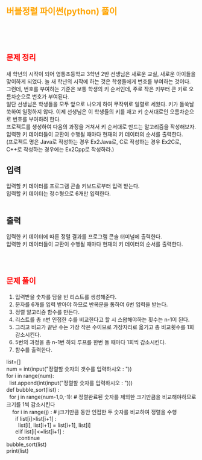 # <span style="color:orange; font-size:17pt; font-weight:bold"> 버블정렬 파이썬(python)  풀이</span>

<br><br>

# <span style="color: red; font-size:15pt">문제 정리</span>
새 학년의 시작이 되어 영통초등학교 3학년 2반 선생님은 새로운 교실, 새로운 아이들을 맞이하게 되었다. 늘 새 학년의 시작에 하는 것은 학생들에게 번호를 부여하는 것이다. <br>
그런데, 번호를 부여하는 기준은 보통 학생의 키 순서인데, 주로 작은 키부터 큰 키로 오름차순으로 번호가 부여된다. <br>
일단 선생님은 학생들을 모두 앞으로 나오게 하여 무작위로 일렬로 세웠다. 키가 들쑥날쑥하여 일정하지 않다. 이제 선생님은 이 학생들의 키를 재고 키 순서대로인 오름차순으로 번호를 부여하려 한다. <br>
프로젝트를 생성하여 다음의 과정을 거쳐서 키 순서대로 만드는 알고리즘을 작성해보자. <br>
입력한 키 데이터들이 교환이 수행될 때마다 현재의 키 데이터의 순서를 출력한다. <br>
(프로젝트 명은 Java로 작성하는 경우 Ex2Java로, C로 작성하는 경우 Ex2C로, C++로 작성하는 경우에는 Ex2Cpp로 작성하라.) <br>
## 입력 <br>
입력할 키 데이터를 프로그램 콘솔 키보드로부터 입력 받는다. <br>
입력할 키 데이터는 정수형으로 6개만 입력한다.  <br>
<br>
## 출력 <br>
입력한 키 데이터에 따른 정렬 결과를 프로그램 콘솔 터미널에 출력한다. <br>
입력한 키 데이터들이 교환이 수행될 때마다 현재의 키 데이터의 순서를 출력한다.  <br>
<br><br>

# <span style="color: red; font-size:15pt">문제 풀이</span>
1. 입력받을 숫자를 담을 빈 리스트를 생성해준다. <br>
2. 문자를 6개를 입력 받아야 하므로 반복문을 통하여 6번 입력을 받는다. <br>
3. 정렬 알고리즘 함수를 만든다. <br>
4. 리스트를 총 n번 인접한 수를 비교한다고 할 시 스왑해야하는 횟수는 n-1이 된다. <br>
5. 그리고 비교가 끝난 수는 가장 작은 수이므로 가장자리로 옮기고 총 비교횟수를 1회 감소시킨다. <br>
6. 5번의 과정을 총 n-1번 하되 루프를 한번 돌 때마다 1회씩 감소시킨다. <br>
7. 함수를 출력한다. <br>
<p>
list=[] <br>
num = int(input("정렬할 숫자의 갯수를 입력하시오 : "))<br>
for i in range(num):<br>
&nbsp    list.append(int(input("정렬할 숫자를 입력하시오 : ")))<br>
def bubble_sort(list) :<br>
&nbsp    for j in range(num-1,0,-1): # 정렬완료된 숫자를 제외한 크기만큼을 비교해야하므로 크기를 1씩 감소시킨다<br>
&nbsp &nbsp        for i in range(j) : # j크기만큼 동안 인접한 두 숫자를 비교하여 정렬을 수행<br>
&nbsp &nbsp &nbsp           if list[i]>list[i+1] :<br>
&nbsp &nbsp &nbsp &nbsp               list[i], list[i+1] = list[i+1], list[i]<br>
&nbsp &nbsp &nbsp          elif list[i]<=list[i+1] : <br>
&nbsp &nbsp &nbsp &nbsp               continue<br>
bubble_sort(list)<br>
print(list)<br>
